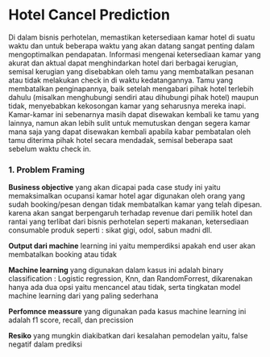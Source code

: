 #  Hotel Cancel Prediction

Di dalam bisnis perhotelan, memastikan ketersediaan kamar hotel di suatu waktu dan untuk beberapa waktu yang akan datang sangat penting dalam mengoptimalkan pendapatan. Informasi mengenai ketersediaan kamar yang akurat dan aktual dapat menghindarkan hotel dari berbagai kerugian, semisal kerugian yang disebabkan oleh tamu yang membatalkan pesanan atau tidak melakukan check in di waktu kedatangannya.
Tamu yang membatalkan penginapannya, baik setelah mengabari pihak hotel terlebih dahulu (misalkan menghubungi sendiri atau dihubungi pihak hotel) maupun tidak, menyebabkan kekosongan kamar yang seharusnya mereka inapi. Kamar-kamar ini sebenarnya masih dapat disewakan kembali ke tamu yang lainnya, namun akan lebih sulit untuk memutuskan dengan segera kamar mana saja yang dapat disewakan kembali apabila kabar pembatalan oleh tamu diterima pihak hotel secara mendadak, semisal beberapa saat sebelum waktu check in.

### 1. Problem Framing
**Business objective** yang akan dicapai pada case study ini yaitu memaksimalkan ocupansi kamar hotel agar digunakan oleh orang yang sudah booking/pesan dengan tidak membatalkan kamar yang telah dipesan. karena akan sangat berpengaruh terhadap revenue dari pemilik hotel dan 
rantai yang terlibat dari bisnis perhotelan seperti makanan, ketersediaan consumable produk seperti : sikat gigi, odol, sabun madni dll. 

**Output dari machine** learning ini yaitu memperdiksi apakah end user akan membatalkan booking atau tidak

**Machine learning** yang digunakan dalam kasus ini adalah binary classification : Logistic regression, Knn, dan RandomForrest, dikarenakan hanya ada dua opsi yaitu mencancel atau tidak, serta tingkatan model machine learning dari yang paling sederhana 

**Perfomnce meassure** yang digunakan pada kasus machine learning ini adalah f1 score, recall, dan precission

**Resiko** yang mungkin diakibatkan dari kesalahan pemodelan yaitu, false negatif dalam prediksi
